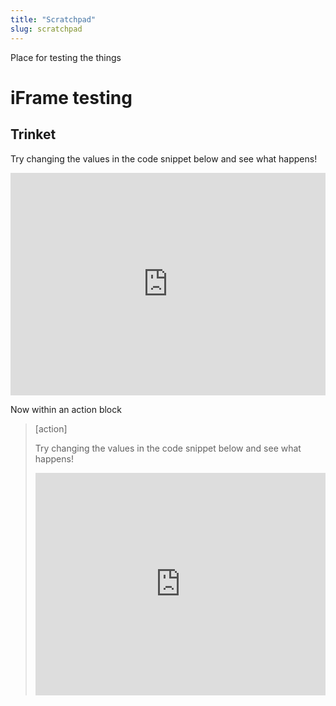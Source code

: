 ```yaml
---
title: "Scratchpad"
slug: scratchpad
---
```


Place for testing the things

# iFrame testing

## Trinket

Try changing the values in the code snippet below and see what happens!

<iframe src="https://trinket.io/embed/python/1e1764772e" width="100%" height="356" frameborder="0" marginwidth="0" marginheight="0" allowfullscreen></iframe>

Now within an action block

> [action]
>
> Try changing the values in the code snippet below and see what happens!
>
> <iframe src="https://trinket.io/embed/python/1e1764772e" width="100%" height="356" frameborder="0" marginwidth="0" marginheight="0" allowfullscreen></iframe>

<!-- ## Repl.it -->
